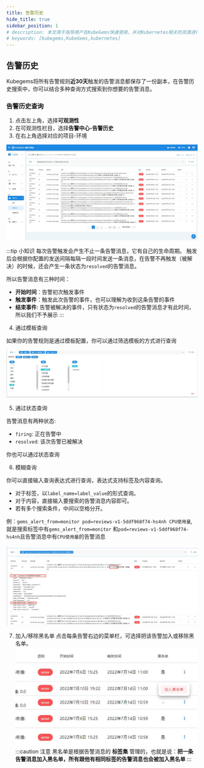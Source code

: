 ```yaml
---
title: 告警历史
hide_title: true
sidebar_position: 1
# description: 本文用于指导用户在KubeGems快速使用，并对Kubernetes相关的资源进行操作
# keywords: [kubegems,KubeGems,kubernetes]
---
```


## 告警历史

Kubegems将所有告警规则**近30天**触发的告警消息都保存了一份副本，在告警历史搜索中，你可以结合多种查询方式搜索到你想要的告警消息。

### 告警历史查询

1. 点击左上角，选择**可观测性**
2. 在可观测性栏目，选择**告警中心-告警历史**
3. 在右上角选择对应的项目-环境

![](./assets/history.jpg)

:::tip 小知识
每次告警触发会产生不止一条告警消息，它有自己的生命周期。
触发后会根据你配置的发送间隔每隔一段时间发送一条消息，在告警不再触发（被解决）的时候，还会产生一条状态为`resolved`的告警消息。

所以告警消息有三种时间：
- **开始时间**：告警初次触发事件
- **触发事件**：触发此次告警的事件，也可以理解为收到这条告警的事件
- **结束事件**: 告警被解决的事件，只有状态为`resolved`的告警消息才有此时间，所以我们不予展示
:::

4. 通过模板查询

如果你的告警规则是通过模板配置，你可以通过筛选模板的方式进行查询

![](./assets/search.jpg)

5. 通过状态查询

告警消息有两种状态:

- `firing`: 正在告警中
- `resolved`: 该次告警已被解决

你也可以通过状态查询

6. 模糊查询

你可以直接输入查询表达式进行查询，表达式支持标签及内容查询。

- 对于标签，以`label_name=label_value`的形式查询。
- 对于内容，直接输入要搜索的告警消息内容即可。
- 若有多个搜索条件，中间以空格分开。

例：`gems_alert_from=monitor pod=reviews-v1-5ddf968f74-hs4nh CPU使用量`, 就是搜索标签中有`gems_alert_from=monitor` 和`pod=reviews-v1-5ddf968f74-hs4nh`且告警消息中有`CPU使用量`的告警消息

![](./assets/searchql.jpg)

7. 加入/移除黑名单
点击每条告警右边的菜单栏，可选择把该告警加入或移除黑名单。
![](./assets/addtoblack.jpg)
:::caution 注意
黑名单是根据告警消息的 **标签集** 管理的，也就是说：**把一条告警消息加入黑名单，所有跟他有相同标签的告警消息也会被加入黑名单**
:::